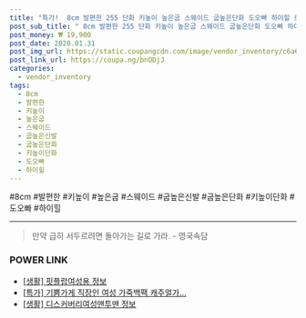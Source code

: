 ```yaml
--- 
title: "특가!  8cm 발편한 255 단화 키높이 높은굽 스웨이드 굽높은단화 도오빠 하이힐 로퍼 경량 심플 굽높은신발 여자 225 250 키높이단화 굽높은..." 
post_sub_title: " 8cm 발편한 255 단화 키높이 높은굽 스웨이드 굽높은단화 도오빠 하이힐 로퍼 경량 심플 굽높은신발 여자 225 250 키높이단화 굽높은로퍼 운동화 빅사이즈 여름 데일리 신발 가을 캐주얼 키높이운동화 봄 컴포트 여성" 
post_money: ₩ 19,900 
post_date: 2020.01.31 
post_img_url: https://static.coupangcdn.com/image/vendor_inventory/c6a6/16d8e48601f39822a0fc41768c7bba5bc1e8589d37af8e9f8552a483664b.jpg 
post_link_url: https://coupa.ng/bnODjJ 
categories: 
  - vendor_inventory 
tags: 
  - 8cm 
  - 발편한 
  - 키높이 
  - 높은굽 
  - 스웨이드 
  - 굽높은신발 
  - 굽높은단화 
  - 키높이단화 
  - 도오빠 
  - 하이힐 
--- 
```

  #8cm #발편한 #키높이 #높은굽 #스웨이드 #굽높은신발 #굽높은단화 #키높이단화 #도오빠 #하이힐 
<hr> 

> 만약 급히 서두르려면 돌아가는 길로 가라. - 영국속담 


### POWER LINK

* <a href="https://blog.naver.com/santokki14/221770765460" target="_blank"> [생활] 핏플랍여성용 정보 </a>
* <a href="https://blog.naver.com/santokki14/221788596885" target="_blank">[특가] 기쁨가게 직장인 여성 가죽백팩 캐주얼가...</a>
* <a href="https://blog.naver.com/fasyy4321/221762473768" target="_blank"> [생활] 디스커버리여성맨투맨 정보 </a>

